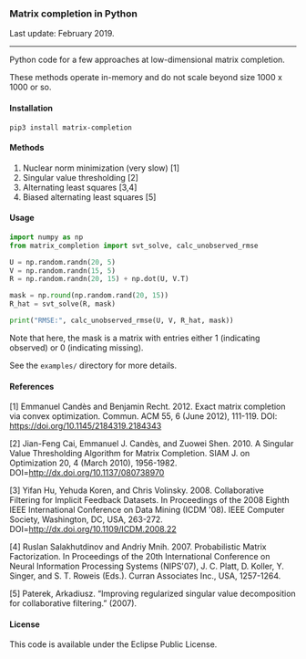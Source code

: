 ### Matrix completion in Python

Last update: February 2019.

---

Python code for a few approaches at low-dimensional matrix completion. 

These methods operate in-memory and do not scale beyond size 1000 x 1000 or so. 

#### Installation

```shell
pip3 install matrix-completion
```

#### Methods

1. Nuclear norm minimization (very slow) [1]
2. Singular value thresholding [2]
3. Alternating least squares [3,4]
4. Biased alternating least squares [5]

#### Usage

```python
import numpy as np
from matrix_completion import svt_solve, calc_unobserved_rmse

U = np.random.randn(20, 5)
V = np.random.randn(15, 5)
R = np.random.randn(20, 15) + np.dot(U, V.T)

mask = np.round(np.random.rand(20, 15))
R_hat = svt_solve(R, mask)

print("RMSE:", calc_unobserved_rmse(U, V, R_hat, mask))
```

Note that here, the mask is a matrix with entries either 1 (indicating observed) or 0 (indicating missing).

See the `examples/` directory for more details.

#### References

[1] Emmanuel Candès and Benjamin Recht. 2012. Exact matrix completion via convex optimization. Commun. ACM 55, 6 (June 2012), 111-119. DOI: https://doi.org/10.1145/2184319.2184343

[2] Jian-Feng Cai, Emmanuel J. Candès, and Zuowei Shen. 2010. A Singular Value Thresholding Algorithm for Matrix Completion. SIAM J. on Optimization 20, 4 (March 2010), 1956-1982. DOI=http://dx.doi.org/10.1137/080738970

[3] Yifan Hu, Yehuda Koren, and Chris Volinsky. 2008. Collaborative Filtering for Implicit Feedback Datasets. In Proceedings of the 2008 Eighth IEEE International Conference on Data Mining (ICDM '08). IEEE Computer Society, Washington, DC, USA, 263-272. DOI=http://dx.doi.org/10.1109/ICDM.2008.22

[4] Ruslan Salakhutdinov and Andriy Mnih. 2007. Probabilistic Matrix Factorization. In Proceedings of the 20th International Conference on Neural Information Processing Systems (NIPS'07), J. C. Platt, D. Koller, Y. Singer, and S. T. Roweis (Eds.). Curran Associates Inc., USA, 1257-1264.

[5] Paterek, Arkadiusz. “Improving regularized singular value decomposition for collaborative filtering.” (2007).

#### License

This code is available under the Eclipse Public License.
